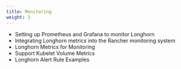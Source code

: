 ```yaml
---
title: Monitoring
weight: 3
---
```


* Setting up Prometheus and Grafana to monitor Longhorn
* Integrating Longhorn metrics into the Rancher monitoring system
* Longhorn Metrics for Monitoring
* Support Kubelet Volume Metrics
* Longhorn Alert Rule Examples
